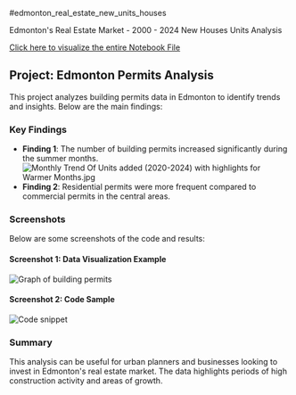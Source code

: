 #edmonton_real_estate_new_units_houses

Edmonton's Real Estate Market - 2000 - 2024 New Houses Units Analysis

[Click here to visualize the entire Notebook File](https://github.com/dionathan-santos/data_analysis_portifolio/blob/main/Edmonton_Permits.ipynb)


## Project: Edmonton Permits Analysis
This project analyzes building permits data in Edmonton to identify trends and insights. Below are the main findings:

### Key Findings
- **Finding 1**: The number of building permits increased significantly during the summer months. ![Monthly Trend Of Units added (2020-2024) with highlights for Warmer Months.jpg](https://github.com/dionathan-santos/edmonton_real_estate_new_units_houses/blob/secondary/Images/2_Monthly%20Trend%20Of%20Units%20added%20(2020-2024)%20with%20highlights.jpg)
- **Finding 2**: Residential permits were more frequent compared to commercial permits in the central areas.

### Screenshots
Below are some screenshots of the code and results:

#### Screenshot 1: Data Visualization Example
![Graph of building permits](images/permits_chart.png)

#### Screenshot 2: Code Sample
![Code snippet](images/code_snippet.png)

### Summary
This analysis can be useful for urban planners and businesses looking to invest in Edmonton's real estate market. The data highlights periods of high construction activity and areas of growth.
